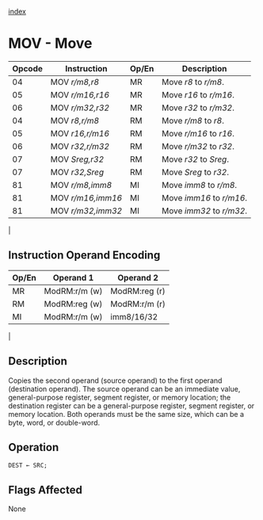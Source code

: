 [index](../InstructionReference.md)

# MOV - Move

| Opcode | Instruction | Op/En | Description |
|-|-|-|-|
| 04 | MOV *r/m8,r8* | MR | Move *r8* to *r/m8*. |
| 05 | MOV *r/m16,r16* | MR | Move *r16* to *r/m16*. |
| 06 | MOV *r/m32,r32* | MR | Move *r32* to *r/m32*. |
| 04 | MOV *r8,r/m8* | RM | Move *r/m8* to *r8*. |
| 05 | MOV *r16,r/m16* | RM | Move *r/m16* to *r16*. |
| 06 | MOV *r32,r/m32* | RM | Move *r/m32* to *r32*. |
| 07 | MOV *Sreg,r32* | RM | Move *r32* to *Sreg*. |
| 07 | MOV *r32,Sreg* | RM | Move *Sreg* to *r32*. |
| 81 | MOV *r/m8,imm8* | MI | Move *imm8* to *r/m8*. |
| 81 | MOV *r/m16,imm16* | MI | Move *imm16* to *r/m16*. |
| 81 | MOV *r/m32,imm32* | MI | Move *imm32* to *r/m32*. |
|

## Instruction Operand Encoding

| Op/En | Operand 1 | Operand 2 |
|-|-|-|
| MR | ModRM:r/m (w) | ModRM:reg (r) |
| RM | ModRM:reg (w) | ModRM:r/m (r) |
| MI | ModRM:r/m (w) | imm8/16/32 |
|

## Description

Copies the second operand (source operand) to the first operand (destination operand). The source operand can be an immediate value, general-purpose register, segment register, or memory location; the destination register can be a general-purpose register, segment register, or memory location. Both operands must be the same size, which can be a byte, word, or double-word.

## Operation

```microcode
DEST ← SRC;
```

## Flags Affected

None
